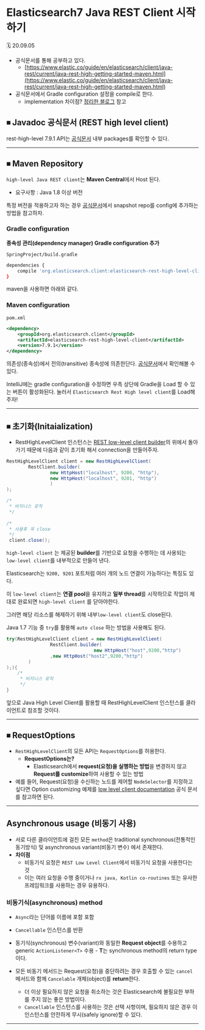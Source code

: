 # Elasticsearch7 Java REST Client 시작하기

🗓 20.09.05

- 공식문서를 통해 공부하고 있다.
    - [https://www.elastic.co/guide/en/elasticsearch/client/java-rest/current/java-rest-high-getting-started-maven.html](https://www.elastic.co/guide/en/elasticsearch/client/java-rest/current/java-rest-high-getting-started-maven.html)
- 공식문서에서 Gradle configuration 설정을 compile로 한다.
    - implementation 차이점? [정리한 블로그](https://hack-jam.tistory.com/13) 참고

## ⏹ Javadoc 공식문서 (REST high level client)

rest-high-level 7.9.1 API는 [공식문서](https://artifacts.elastic.co/javadoc/org/elasticsearch/client/elasticsearch-rest-high-level-client/7.9.1/index.html) 내부 packages를 확인할 수 있다.

---

## ⏹ Maven Repository

`high-level Java REST client`는 **Maven Central**에서 Host 된다.

- 요구사항 : Java 1.8 이상 버전

특정 버전을 적용하고자 하는 경우 [공식문서](https://www.elastic.co/guide/en/elasticsearch/client/java-rest/current/java-rest-high-getting-started-maven.html)에서 snapshot repo를 config에 추가하는 방법을 참고하자.

### Gradle configuration

**종속성 관리(dependency manager) Gradle configuration 추가**

`SpringProject/build.gradle`

```bash
dependencies {
    compile 'org.elasticsearch.client:elasticsearch-rest-high-level-client:7.9.1'
}
```

maven을 사용하면 아래와 같다.

### Maven configuration

`pom.xml`

```xml
<dependency>
    <groupId>org.elasticsearch.client</groupId>
    <artifactId>elasticsearch-rest-high-level-client</artifactId>
    <version>7.9.1</version>
</dependency>
```

의존성(종속성)에서 전의(transitive) 종속성에 의존한단다.
[공식문서](https://www.elastic.co/guide/en/elasticsearch/client/java-rest/current/java-rest-high-getting-started-dependencies.html)에서 확인해볼 수 있다.

IntelliJ에는 gradle configuration을 수정하면 우측 상단에 Gradle을 Load 할 수 있는 버튼이 활성화된다. 눌러서 `Elasticsearch Rest High level client`를 Load해주자!

---

## ⏹ 초기화(Initaialization)

- RestHighLevelClient 인스턴스는 [REST low-level client builder](https://www.elastic.co/guide/en/elasticsearch/client/java-rest/current/java-rest-low-usage-initialization.html)의 위에서 돌아가기 때문에 다음과 같이 초기화 해서 connection을 만들어주자.

```java
RestHighLevelClient client = new RestHighLevelClient(
        RestClient.builder(
                new HttpHost("localhost", 9200, "http"),
                new HttpHost("localhost", 9201, "http")
				)
);

/*
 * 비지니스 로직
 */
        
/*
 * 사용후 꼭 close
 */
 client.close();
```

`high-level client` 는 제공된 **builder**를 기반으로 요청을 수행하는 데 사용되는 `low-level client`를 내부적으로 만들어 낸다. 

Elasticsearch는 `9200, 9201` 포트처럼 여러 개의 노드 연결이 가능하다는 특징도 있다.

이 `low-level client`는 **연결 pool**을 유지하고 **일부 thread**를 시작하므로 작업이 제대로 완료되면 `high-level client` 를 닫아야한다.

그러면 해당 리소스를 해제하기 위해 내부`low-level client`도 close된다.

Java 1.7 기능 중 `try`를 활용해 `auto close` 하는 방법을 사용해도 된다.

```java
try(RestHighLevelClient client = new RestHighLevelClient(
				RestClient.builder(
								new HttpHost("host",9200,"http")
                ,new HttpHost("host2",9200,"http")
        )
);){
    /*
     * 비지니스 로직
     */
}
```

앞으로 Java High Level Client를 활용할 때 RestHighLevelClient 인스턴스를 클라이언트로 참조할 것이다.

---

## ⏹ RequestOptions

- `RestHighLevelClient`의 모든 API는 `RequestOptions`를 허용한다.
    - **RequestOptions는?**
        - Elasticsearch에서 **request(요청)을 실행하는 방법**을 변경하지 않고
        **Request를 customize**하여 사용할 수 있는 방법
- 예를 들어, Request(요청)을 수신하는 노드를 제어할 `NodeSelector`를 지정하고 싶다면 Option customizing 예제를 [low level client documentation](https://www.elastic.co/guide/en/elasticsearch/client/java-rest/current/java-rest-low-usage-requests.html#java-rest-low-usage-request-options) 공식 문서를 참고하면 된다.

---

## Asynchronous usage (비동기 사용)

- 서로 다른 클라이언트에 걸친 모든 `method`은 traditional synchronous(전통적인 동기방식) 및 asynchronous variant(비동기 변수) 에서 존재한다.
- **차이점**
    - 비동기식 요청은 `REST Low Level Client`에서 비동기식 요청을 사용한다는 것
    - 이는 여러 요청을 수행 중이거나 `rx java, Kotlin co-routines` 또는 유사한 프레임워크를 사용하는 경우 유용하다.

### 비동기식(asynchronous) method

- `Async`라는 단어를 이름에 포함 포함
- `Cancellable` 인스턴스를 반환
- 동기식(synchronous) 변수(variant)와 동일한 **Request object**를 수용하고 
generic `ActionListener<T>` 수용 - **T**는 synchronous method의 return type이다.

- 모든 비동기 메서드는 Request(요청)을 중단하려는 경우 
호출할 수 있는 `cancel` 메서드와 함께 `Cancelable` 개체(object)를 **return**한다.
    - 더 이상 필요하지 않은 요청을 취소하는 것은 Elasticsearch에 불필요한 부하를 주지 않는 좋은 방법이다.
    - `Cancellable` 인스턴스를 사용하는 것은 선택 사항이며, 필요하지 않은 경우 이 인스턴스를 안전하게 무시(safely ignore)할 수 있다.

---